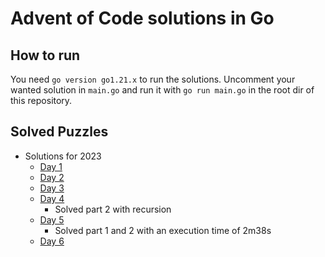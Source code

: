 # Advent of Code solutions in Go
## How to run
You need `go version go1.21.x` to run the solutions.
Uncomment your wanted solution in `main.go` and run it with `go run main.go` in the root dir of this repository.
## Solved Puzzles
- Solutions for 2023
  - [Day 1](2023/day01/count.go)
  - [Day 2](2023/day02/games.go) 
  - [Day 3](2023/day03/engine.go) 
  - [Day 4](2023/day04/scratchcards.go)
    - Solved part 2 with recursion
  - [Day 5](2023/day05/garden.go)
    - Solved part 1 and 2 with an execution time of 2m38s
  - [Day 6](2023/day06/race.go)
